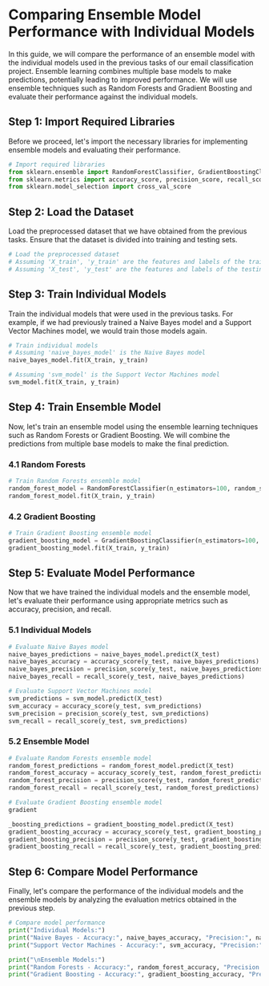 # Comparing Ensemble Model Performance with Individual Models

In this guide, we will compare the performance of an ensemble model with the individual models used in the previous tasks of our email classification project. Ensemble learning combines multiple base models to make predictions, potentially leading to improved performance. We will use ensemble techniques such as Random Forests and Gradient Boosting and evaluate their performance against the individual models.

## Step 1: Import Required Libraries

Before we proceed, let's import the necessary libraries for implementing ensemble models and evaluating their performance.

```python
# Import required libraries
from sklearn.ensemble import RandomForestClassifier, GradientBoostingClassifier
from sklearn.metrics import accuracy_score, precision_score, recall_score
from sklearn.model_selection import cross_val_score
```

## Step 2: Load the Dataset

Load the preprocessed dataset that we have obtained from the previous tasks. Ensure that the dataset is divided into training and testing sets.

```python
# Load the preprocessed dataset
# Assuming 'X_train', 'y_train' are the features and labels of the training set
# Assuming 'X_test', 'y_test' are the features and labels of the testing set
```

## Step 3: Train Individual Models

Train the individual models that were used in the previous tasks. For example, if we had previously trained a Naive Bayes model and a Support Vector Machines model, we would train those models again.

```python
# Train individual models
# Assuming 'naive_bayes_model' is the Naive Bayes model
naive_bayes_model.fit(X_train, y_train)

# Assuming 'svm_model' is the Support Vector Machines model
svm_model.fit(X_train, y_train)
```

## Step 4: Train Ensemble Model

Now, let's train an ensemble model using the ensemble learning techniques such as Random Forests or Gradient Boosting. We will combine the predictions from multiple base models to make the final prediction.

### 4.1 Random Forests

```python
# Train Random Forests ensemble model
random_forest_model = RandomForestClassifier(n_estimators=100, random_state=42)
random_forest_model.fit(X_train, y_train)
```

### 4.2 Gradient Boosting

```python
# Train Gradient Boosting ensemble model
gradient_boosting_model = GradientBoostingClassifier(n_estimators=100, random_state=42)
gradient_boosting_model.fit(X_train, y_train)
```

## Step 5: Evaluate Model Performance

Now that we have trained the individual models and the ensemble model, let's evaluate their performance using appropriate metrics such as accuracy, precision, and recall.

### 5.1 Individual Models

```python
# Evaluate Naive Bayes model
naive_bayes_predictions = naive_bayes_model.predict(X_test)
naive_bayes_accuracy = accuracy_score(y_test, naive_bayes_predictions)
naive_bayes_precision = precision_score(y_test, naive_bayes_predictions)
naive_bayes_recall = recall_score(y_test, naive_bayes_predictions)

# Evaluate Support Vector Machines model
svm_predictions = svm_model.predict(X_test)
svm_accuracy = accuracy_score(y_test, svm_predictions)
svm_precision = precision_score(y_test, svm_predictions)
svm_recall = recall_score(y_test, svm_predictions)
```

### 5.2 Ensemble Model

```python
# Evaluate Random Forests ensemble model
random_forest_predictions = random_forest_model.predict(X_test)
random_forest_accuracy = accuracy_score(y_test, random_forest_predictions)
random_forest_precision = precision_score(y_test, random_forest_predictions)
random_forest_recall = recall_score(y_test, random_forest_predictions)

# Evaluate Gradient Boosting ensemble model
gradient

_boosting_predictions = gradient_boosting_model.predict(X_test)
gradient_boosting_accuracy = accuracy_score(y_test, gradient_boosting_predictions)
gradient_boosting_precision = precision_score(y_test, gradient_boosting_predictions)
gradient_boosting_recall = recall_score(y_test, gradient_boosting_predictions)
```

## Step 6: Compare Model Performance

Finally, let's compare the performance of the individual models and the ensemble models by analyzing the evaluation metrics obtained in the previous step.

```python
# Compare model performance
print("Individual Models:")
print("Naive Bayes - Accuracy:", naive_bayes_accuracy, "Precision:", naive_bayes_precision, "Recall:", naive_bayes_recall)
print("Support Vector Machines - Accuracy:", svm_accuracy, "Precision:", svm_precision, "Recall:", svm_recall)

print("\nEnsemble Models:")
print("Random Forests - Accuracy:", random_forest_accuracy, "Precision:", random_forest_precision, "Recall:", random_forest_recall)
print("Gradient Boosting - Accuracy:", gradient_boosting_accuracy, "Precision:", gradient_boosting_precision, "Recall:", gradient_boosting_recall)
```

